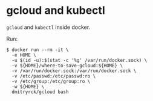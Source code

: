# gcloud and kubectl

`gcloud` and `kubectl` inside docker.

Run:

```shell
$ docker run --rm -it \
  -e HOME \
  -u $(id -u):$(stat -c '%g' /var/run/docker.sock) \
  -v ${HOME}/where-to-save-gcloud:${HOME} \
  -v /var/run/docker.sock:/var/run/docker.sock \
  -v /etc/passwd:/etc/passwd:ro \
  -v /etc/group:/etc/group:ro \
  -w ${HOME} \
  dmitryrck/gcloud bash
```
